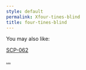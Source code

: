 ```yaml
---
style: default
permalink: Xfour-tines-blind
title: four-tines-blind
---
```

You may also like:

[SCP-062](http://scp-wiki.net/scp-062)

[...](http://scp-wiki.net/scp-5555-j)
